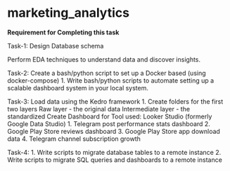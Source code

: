 # marketing_analytics
**Requirement for Completing this task**

Task-1:
Design Database schema
   
Perform EDA techniques to understand data and discover insights.

Task-2:
Create a bash/python script to set up a Docker based (using docker-compose) 
    1. Write bash/python scripts to automate setting up a scalable dashboard system in your local system.

Task-3:
Load data using the Kedro framework 
    1. Create folders for the first two layers
        Raw layer - the original data
        Intermediate layer - the standardized
Create Dashboard for
    Tool used: Looker Studio (formerly Google Data Studio)
    1. Telegram post performance stats dashboard
    2. Google Play Store reviews dashboard
    3. Google Play Store app download data
    4. Telegram channel subscription growth

Task-4:
    1. Write scripts to migrate database tables to a remote instance
    2. Write scripts to migrate SQL queries and dashboards to a remote instance


